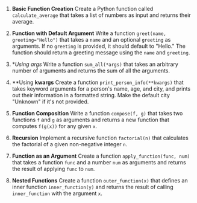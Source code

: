 1. **Basic Function Creation**
   Create a Python function called `calculate_average` that takes a list of numbers as input and returns their average.

2. **Function with Default Argument**
   Write a function `greet(name, greeting="Hello")` that takes a `name` and an optional `greeting` as arguments. If no `greeting` is provided, it should default to "Hello." The function should return a greeting message using the `name` and `greeting`.

3. **Using *args**
   Write a function `sum_all(*args)` that takes an arbitrary number of arguments and returns the sum of all the arguments.

4. **Using **kwargs**
   Create a function `print_person_info(**kwargs)` that takes keyword arguments for a person's name, age, and city, and prints out their information in a formatted string. Make the default city "Unknown" if it's not provided.

5. **Function Composition**
   Write a function `compose(f, g)` that takes two functions `f` and `g` as arguments and returns a new function that computes `f(g(x))` for any given `x`.

6. **Recursion**
   Implement a recursive function `factorial(n)` that calculates the factorial of a given non-negative integer `n`.

7. **Function as an Argument**
   Create a function `apply_function(func, num)` that takes a function `func` and a number `num` as arguments and returns the result of applying `func` to `num`.

8. **Nested Functions**
   Create a function `outer_function(x)` that defines an inner function `inner_function(y)` and returns the result of calling `inner_function` with the argument `x`.

